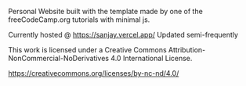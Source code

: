 Personal Website built with the template made by one of the freeCodeCamp.org tutorials with minimal js.

Currently hosted @ https://sanjay.vercel.app/
Updated semi-frequently


This work is licensed under a Creative Commons Attribution-NonCommercial-NoDerivatives 4.0 International License.

https://creativecommons.org/licenses/by-nc-nd/4.0/

